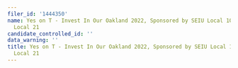 ```yaml
---
filer_id: '1444350'
name: Yes on T - Invest In Our Oakland 2022, Sponsored by SEIU Local 1021 and IFPTE
  Local 21
candidate_controlled_id: ''
data_warning: ''
title: Yes on T - Invest In Our Oakland 2022, Sponsored by SEIU Local 1021 and IFPTE
  Local 21
---
```

